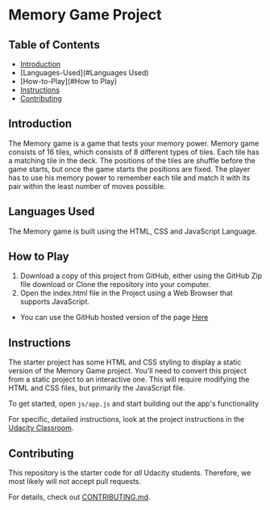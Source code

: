 # Memory Game Project

## Table of Contents
* [Introduction](#Introduction)
* [Languages-Used](#Languages Used)
* [How-to-Play](#How to Play)
* [Instructions](#instructions)
* [Contributing](#contributing)

## Introduction

The Memory game is a game that tests your memory power. Memory game consists of 16 tiles, which consists of 8 different types of tiles. Each tile has a matching tile in the deck. The positions of the tiles are shuffle before the game starts, but once the game starts the positions are fixed. The player has to use his memory power to remember each tile and match it with its pair within the least number of moves possible.

## Languages Used

The Memory game is built using the HTML, CSS and JavaScript Language.

## How to Play

1. Download a copy of this project from GitHub, either using the GitHub Zip file download or Clone the repository into your computer.
2. Open the index.html file in the Project using a Web Browser that supports JavaScript.

* You can use the GitHub hosted version of the page [Here](https://gladwinprince.github.io/fend-project-memory-game/index.html)

## Instructions

The starter project has some HTML and CSS styling to display a static version of the Memory Game project. You'll need to convert this project from a static project to an interactive one. This will require modifying the HTML and CSS files, but primarily the JavaScript file.

To get started, open `js/app.js` and start building out the app's functionality

For specific, detailed instructions, look at the project instructions in the [Udacity Classroom](https://classroom.udacity.com/me).

## Contributing

This repository is the starter code for _all_ Udacity students. Therefore, we most likely will not accept pull requests.

For details, check out [CONTRIBUTING.md](CONTRIBUTING.md).
